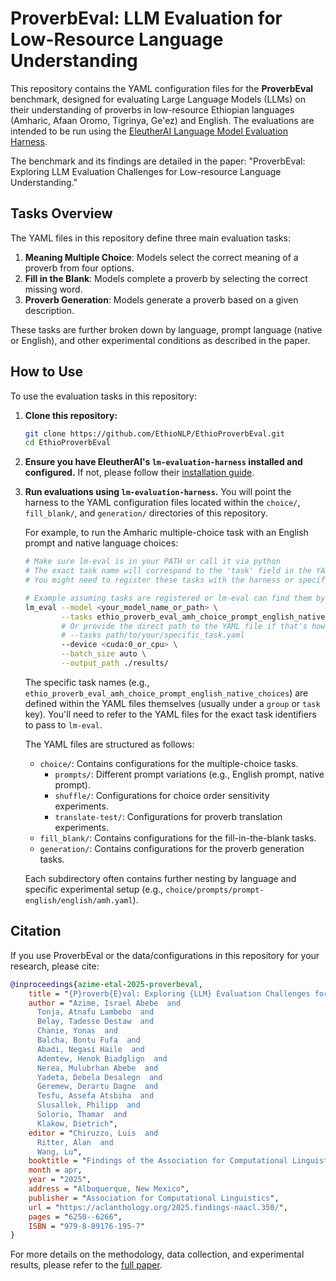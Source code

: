 # ProverbEval: LLM Evaluation for Low-Resource Language Understanding

This repository contains the YAML configuration files for the **ProverbEval** benchmark, designed for evaluating Large Language Models (LLMs) on their understanding of proverbs in low-resource Ethiopian languages (Amharic, Afaan Oromo, Tigrinya, Ge'ez) and English. The evaluations are intended to be run using the [EleutherAI Language Model Evaluation Harness](https://github.com/EleutherAI/lm-evaluation-harness).

The benchmark and its findings are detailed in the paper: "ProverbEval: Exploring LLM Evaluation Challenges for Low-resource Language Understanding."

## Tasks Overview

The YAML files in this repository define three main evaluation tasks:
1.  **Meaning Multiple Choice**: Models select the correct meaning of a proverb from four options.
2.  **Fill in the Blank**: Models complete a proverb by selecting the correct missing word.
3.  **Proverb Generation**: Models generate a proverb based on a given description.

These tasks are further broken down by language, prompt language (native or English), and other experimental conditions as described in the paper.

## How to Use

To use the evaluation tasks in this repository:

1.  **Clone this repository:**
    ```bash
    git clone https://github.com/EthioNLP/EthioProverbEval.git
    cd EthioProverbEval
    ```

2.  **Ensure you have EleutherAI's `lm-evaluation-harness` installed and configured.** If not, please follow their [installation guide](https://github.com/EleutherAI/lm-evaluation-harness#installation).

3.  **Run evaluations using `lm-evaluation-harness`.**
    You will point the harness to the YAML configuration files located within the `choice/`, `fill_blank/`, and `generation/` directories of this repository.

    For example, to run the Amharic multiple-choice task with an English prompt and native language choices:
    ```bash
    # Make sure lm-eval is in your PATH or call it via python
    # The exact task name will correspond to the 'task' field in the YAML file.
    # You might need to register these tasks with the harness or specify the path to the YAML.

    # Example assuming tasks are registered or lm-eval can find them by path:
    lm_eval --model <your_model_name_or_path> \
            --tasks ethio_proverb_eval_amh_choice_prompt_english_native_choices # Adjust task name based on YAML
            # Or provide the direct path to the YAML file if that's how your harness is set up
            # --tasks path/to/your/specific_task.yaml 
            --device <cuda:0_or_cpu> \
            --batch_size auto \
            --output_path ./results/
    ```
    The specific task names (e.g., `ethio_proverb_eval_amh_choice_prompt_english_native_choices`) are defined within the YAML files themselves (usually under a `group` or `task` key). You'll need to refer to the YAML files for the exact task identifiers to pass to `lm-eval`.

    The YAML files are structured as follows:
    *   `choice/`: Contains configurations for the multiple-choice tasks.
        *   `prompts/`: Different prompt variations (e.g., English prompt, native prompt).
        *   `shuffle/`: Configurations for choice order sensitivity experiments.
        *   `translate-test/`: Configurations for proverb translation experiments.
    *   `fill_blank/`: Contains configurations for the fill-in-the-blank tasks.
    *   `generation/`: Contains configurations for the proverb generation tasks.

    Each subdirectory often contains further nesting by language and specific experimental setup (e.g., `choice/prompts/prompt-english/english/amh.yaml`).

## Citation

If you use ProverbEval or the data/configurations in this repository for your research, please cite:

```bibtex
@inproceedings{azime-etal-2025-proverbeval,
    title = "{P}roverb{E}val: Exploring {LLM} Evaluation Challenges for Low-resource Language Understanding",
    author = "Azime, Israel Abebe  and
      Tonja, Atnafu Lambebo  and
      Belay, Tadesse Destaw  and
      Chanie, Yonas  and
      Balcha, Bontu Fufa  and
      Abadi, Negasi Haile  and
      Ademtew, Henok Biadglign  and
      Nerea, Mulubrhan Abebe  and
      Yadeta, Debela Desalegn  and
      Geremew, Derartu Dagne  and
      Tesfu, Assefa Atsbiha  and
      Slusallek, Philipp  and
      Solorio, Thamar  and
      Klakow, Dietrich",
    editor = "Chiruzzo, Luis  and
      Ritter, Alan  and
      Wang, Lu",
    booktitle = "Findings of the Association for Computational Linguistics: NAACL 2025",
    month = apr,
    year = "2025",
    address = "Albuquerque, New Mexico",
    publisher = "Association for Computational Linguistics",
    url = "https://aclanthology.org/2025.findings-naacl.350/",
    pages = "6250--6266",
    ISBN = "979-8-89176-195-7"
}
```

For more details on the methodology, data collection, and experimental results, please refer to the [full paper](paper/2411.05049v3.pdf).
